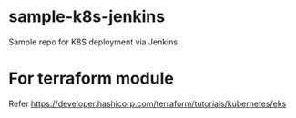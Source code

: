 # sample-k8s-jenkins
Sample repo for K8S deployment via Jenkins

# For terraform module
Refer https://developer.hashicorp.com/terraform/tutorials/kubernetes/eks
